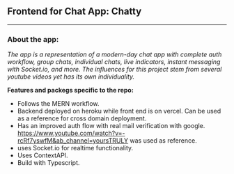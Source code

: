 ## Frontend for Chat App: Chatty

---

### About the app:

_The app is a representation of a modern-day chat app with complete auth workflow, group chats, individual chats, live indicators, instant messaging with Socket.io, and more. The influences for this project stem from several youtube videos yet has its own individuality._

**Features and packegs specific to the repo:**

- Follows the MERN workflow.
- Backend deployed on heroku while front end is on vercel. Can be used as a reference for cross domain deployment.
- Has an improved auth flow with real mail verification with google. https://www.youtube.com/watch?v=-rcRf7yswfM&ab_channel=yoursTRULY was used as reference.
- uses Socket.io for realtime functionality.
- Uses ContextAPI.
- Build with Typescript.
